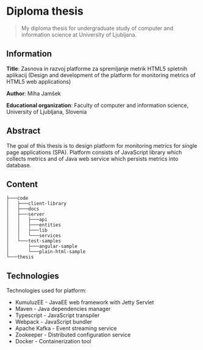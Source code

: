 # Diploma thesis
> My diploma thesis for undergraduate study of computer and information science at University of Ljubljana.

## Information

**Title**: Zasnova in razvoj platforme za spremljanje metrik HTML5 spletnih aplikacij (Design and development of the platform for monitoring metrics of HTML5 web applications)

**Author**: Miha Jamšek

**Educational organization**: Faculty of computer and information science, University of Ljubljana, Slovenia

## Abstract

The goal of this thesis is to design platform for monitoring metrics for single page applications (SPA). Platform consists of JavaScript library which collects metrics and of Java web service which persists metrics into database.

## Content

```
├───code
│   ├───client-library
│   ├───docs
│   ├───server
│   │   ├───api
│   │   ├───entities
│   │   ├───lib
│   │   └───services
│   └───test-samples
│       ├───angular-sample
│       └───plain-html-sample
└───thesis
```

## Technologies

Technologies used for platform:
* KumuluzEE - JavaEE web framework with Jetty Servlet
* Maven - Java dependencies manager
* Typescript - JavaScript transpiler
* Webpack - JavaScript bundler
* Apache Kafka - Event streaming service
* Zookeeper - Distributed configuration service
* Docker - Containerization tool
